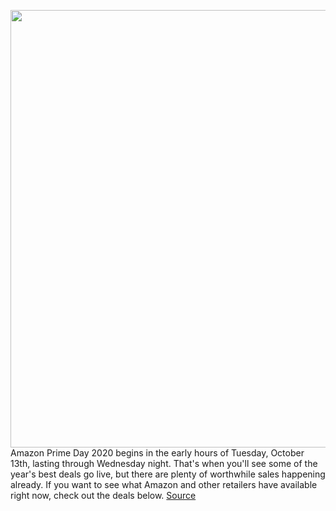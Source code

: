 <img src='https://cdn.vox-cdn.com/thumbor/TPPWc99Eh0FGSFE8xdYyB_oRUmI=/0x0:2040x1360/1200x800/filters:focal(857x517:1183x843)/cdn.vox-cdn.com/uploads/chorus_image/image/67618031/cwelch_200804_4129_0001.0.5.jpg' width='700px' /><br/>
Amazon Prime Day 2020 begins in the early hours of Tuesday, October 13th, lasting through Wednesday night. That's when you'll see some of the year's best deals go live, but there are plenty of worthwhile sales happening already. If you want to see what Amazon and other retailers have available right now, check out the deals below.
<a href='https://www.theverge.com/good-deals/21506562/amazon-prime-day-best-deals-tech-gadgets'> Source <a/>